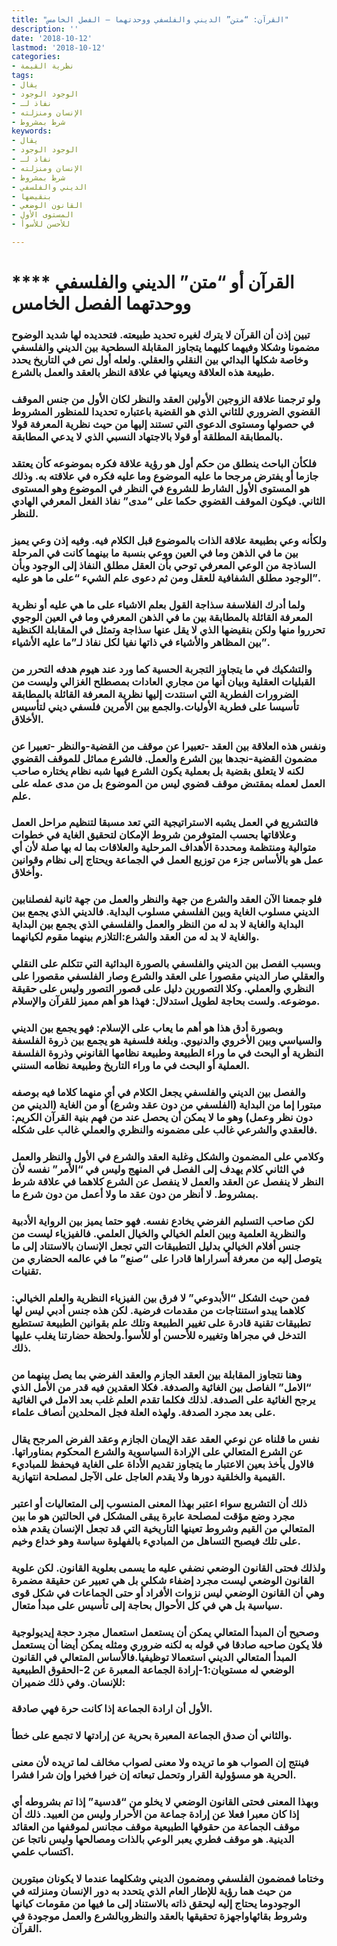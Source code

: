 ```yaml
---
title: "القرآن: “متن” الديني والفلسفي ووحدتهما – الفصل الخامس"
description: ''
date: '2018-10-12'
lastmod: '2018-10-12'
categories:
- نظرية القيمة
tags:
- يقال
- الوجود الوجود
- نفاذ لـ
- الإنسان ومنزلته
- شرط بمشروط
keywords:
- يقال
- الوجود الوجود
- نفاذ لـ
- الإنسان ومنزلته
- شرط بمشروط
- الديني والفلسفي
- بنقيضها
- القانون الوضعي
- المستوى الأول
- للأحسن للأسوأ

---
```

# **** **القرآن أو “متن” الديني والفلسفي ووحدتهما الفصل الخامس**

### تبين إذن أن القرآن لا يترك لغيره تحديد طبيعته. فتحديده لها شديد الوضوح مضمونا وشكلا وفيهما كليهما يتجاوز المقابلة السطحية بين الديني والفلسفي وخاصة شكلها البدائي بين النقلي والعقلي. ولعله أول نص في التاريخ يحدد طبيعة هذه العلاقة ويعينها في علاقة النظر بالعقد والعمل بالشرع.

### ولو ترجمنا علاقة الزوجين الأولين العقد والنظر لكان الأول من جنس الموقف القضوي الضروري للثاني الذي هو القضية باعتباره تحديدا للمنظور المشروط في حصولها ومستوى الدعوى التي تستند إليها من حيث نظرية المعرفة قولا بالمطابقة المطلقة أو قولا بالاجتهاد النسبي الذي لا يدعي المطابقة.

### فلكأن الباحث ينطلق من حكم أول هو رؤية علاقة فكره بموضوعه كأن يعتقد جازما أو يفترض مرجحا ما عليه الموضوع وما عليه فكره في علاقته به. وذلك هو المستوى الأول الشارط للشروع في النظر في الموضوع وهو المستوى الثاني. فيكون الموقف القضوي حكما على “مدى” نفاذ الفعل المعرفي الهادي للنظر.

### ولكأنه وعي بطبيعة علاقة الذات بالموضوع قبل الكلام فيه. وفيه إذن وعي يميز بين ما في الذهن وما في العين ووعي بنسبة ما بينهما كانت في المرحلة الساذجة من الوعي المعرفي توحي بأن العقل مطلق النفاذ إلى الوجود وبأن الوجود مطلق الشفافية للعقل ومن ثم دعوى علم الشيء “على ما هو عليه”.

### ولما أدرك الفلاسفة سذاجة القول بعلم الاشياء على ما هي عليه أو نظرية المعرفة القائلة بالمطابقة بين ما في الذهن المعرفي وما في العين الوجوي تحرروا منها ولكن بنقيضها الذي لا يقل عنها سذاجة وتمثل في المقابلة الكنظية بين المظاهر والأشياء في ذاتها نفيا لكل نفاذ لـ”ما عليه الأشياء”.

### والتشكيك في ما يتجاوز التجربة الحسية كما ورد عند هيوم هدفه التحرر من القبليات العقلية وبيان أنها من مجاري العادات بمصطلح الغزالي وليست من الضرورات الفطرية التي اسنتدت إليها نظرية المعرفة القائلة بالمطابقة تأسيسا على فطرية الأوليات.والجمع بين الأمرين فلسفي ديني لتأسيس الأخلاق.

### ونفس هذه العلاقة بين العقد -تعبيرا عن موقف من القضية-والنظر -تعبيرا عن مضمون القضية-نجدها بين الشرع والعمل. فالشرع مماثل للموقف القضوي لكنه لا يتعلق بقضية بل بعملية يكون الشرع فيها شبه نظام يختاره صاحب العمل لعمله بمقتىض موقف قضوي ليس من الموضوع بل من مدى عمله على علم.

### فالتشريع في العمل يشبه الاستراتيجية التي تعد مسبقا لتنظيم مراحل العمل وعلاقاتها بحسب المتوفرمن شروط الإمكان لتحقيق الغاية في خطوات متوالية ومنتظمة ومحددة الأهداف المرحلية والعلاقات بما له بها صلة لأن أي عمل هو بالأساس جزء من توزيع العمل في الجماعة ويحتاج إلى نظام وقوانين وأخلاق.

### فلو جمعنا الآن العقد والشرع من جهة والنظر والعمل من جهة ثانية لفصلنابين الديني مسلوب الغاية وبين الفلسفي مسلوب البداية. فالديني الذي يجمع بين البداية والغاية لا بد له من النظر والعمل والفلسفي الذي يجمع بين البداية والغاية لا بد له من العقد والشرع:التلازم بينهما مقوم لكيانهما.

### وبسبب الفصل بين الديني والفلسفي بالصورة البدائية التي تتكلم على النقلي والعقلي صار الديني مقصورا على العقد والشرع وصار الفلسفي مقصورا على النظري والعملي. وكلا التصورين دليل على قصور التصور وليس على حقيقة موضوعه. ولست بحاجة لطويل استدلال: فهذا هو أهم مميز للقرآن والإسلام.

### وبصورة أدق هذا هو أهم ما يعاب على الإسلام: فهو يجمع بين الديني والسياسي وبين الأخروي والدنيوي. وبلغة فلسفية هو يجمع بين ذروة الفلسفة النظرية أو البحث في ما وراء الطبيعة وطبيعة نظامها القانوني وذروة الفلسفة العملية أو البحث في ما وراء التاريخ وطبيعة نظامه السنني.

### والفصل بين الديني والفلسفي يجعل الكلام في أي منهما كلاما فيه بوصفه مبتورا إما من البداية (الفلسفي من دون عقد وشرع) أو من الغاية (الديني من دون نظر وعمل) وهو ما لا يمكن أن يحصل عند من فهم بنية القرآن الكريم: فالعقدي والشرعي غالب على مضمونه والنظري والعملي غالب على شكله.

### وكلامي على المضمون والشكل وغلبة العقد والشرع في الأول والنظر والعمل في الثاني كلام يهدف إلى الفصل في المنهج وليس في “الأمر” نفسه لأن النظر لا ينفصل عن العقد والعمل لا ينفصل عن الشرع كلاهما في علاقة شرط بمشروط. لا أنظر من دون عقد ما ولا أعمل من دون شرع ما.

### لكن صاحب التسليم الفرضي يخادع نفسه. فهو حتما يميز بين الرواية الأدبية والنظرية العلمية وبين العلم الخيالي والخيال العلمي. فالفيزياء ليست من جنس أفلام الخيالي بدليل التطبيقات التي تجعل الإنسان بالاستناد إلى ما يتوصل إليه من معرفة أسراراها قادرا على “صنع” ما في عالمه الحضاري من تقنيات.

### فمن حيث الشكل “الأبدوعي” لا فرق بين الفيزياء النظرية والعلم الخيالي: كلاهما يبدو استنتاجات من مقدمات فرضية. لكن هذه جنس أدبي ليس لها تطبيقات تقنية قادرة على تغيير الطبيعة وتلك علم بقوانين الطبيعة تستطيع التدخل في مجراها وتغييره للأحسن أو للأسوأ.ولحظة حضارتنا يغلب عليها ذلك.

### وهنا نتجاوز المقابلة بين العقد الجازم والعقد الفرضي بما يصل بينهما من “الامل” الفاصل بين الغائية والصدفة. فكلا العقدين فيه قدر من الأمل الذي يرجح الغائية على الصدفة. لذلك فكلما تقدم العلم غلب بعد الامل في الغائية على بعد مجرد الصدفة. ولهذه العلة فجل المحلدين أنصاف علماء.

### نفس ما قلناه عن نوعي العقد عقد الإيمان الجازم وعقد الفرض المرجح يقال عن الشرع المتعالي على الإرادة السياسوية والشرع المحكوم بمناوراتها. فالاول يأخذ بعين الاعتبار ما يتجاوز تقديم الأداة على الغاية فيحفظ للمباديء القيمية والخلقية دورها ولا يقدم العاجل على الآجل لمصلحة انتهازية.

### ذلك أن التشريع سواء اعتبر بهذا المعنى المنسوب إلى المتعاليات أو اعتبر مجرد وضع مؤقت لمصلحة عابرة يبقى المشكل في الحالتين هو ما بين المتعالي من القيم وشروط تعينها التاريخية التي قد تجعل الإنسان يقدم هذه على تلك فيصبح التساهل من المباديء بالفهلوة سياسة وهو خداع وخيم.

### ولذلك فحتى القانون الوضعي نضفي عليه ما يسمى بعلوية القانون. لكن علوية القانون الوضعي ليست مجرد إضفاء شكلي بل هي تعبير عن حقيقة مضمرة وهي أن القانون الوضعي ليس نزوات الأفراد أو حتى الجماعات في شكل قوى سياسية بل هي في كل الأحوال بحاجة إلى تأسيس على مبدأ متعال.

### وصحيح أن المبدأ المتعالي يمكن أن يستعمل استعمال مجرد حجة إيديولوجية فلا يكون صاحبه صادقا في قوله به لكنه ضروري ومثله يمكن أيضا أن يستعمل المبدأ المتعالي الديني استعمالا توظيفيا.فالأساس المتعالي في القانون الوضعي له مستويان:1-إرادة الجماعة المعبرة عن 2-الحقوق الطبيعية للإنسان. وفي ذلك ضميران:

### الأول أن ارادة الجماعة إذا كانت حرة فهي صادقة.

### والثاني أن صدق الجماعة المعبرة بحرية عن إرادتها لا تجمع على خطأ.

### فينتج إن الصواب هو ما تريده ولا معنى لصواب مخالف لما تريده لأن معنى الحرية هو مسؤولية القرار وتحمل تبعاته إن خيرا فخيرا وإن شرا فشرا.

### وبهذا المعنى فحتى القانون الوضعي لا يخلو من “قدسية” إذا تم بشروطه أي إذا كان معبرا فعلا عن إرادة جماعة من الأحرار وليس من العبيد. ذلك أن موقف الجماعة من حقوقها الطبيعية موقف مجانس لموقفها من العقائد الدينية. هو موقف فطري يعبر الوعي بالذات ومصالحها وليس ناتجا عن اكتساب علمي.

### وختاما فمضمون الفلسفي ومضمون الديني وشكلهما عندما لا يكونان مبتورين من حيث هما رؤية للإطار العام الذي يتحدد به دور الإنسان ومنزلته في الوجودوما يحتاج إليه ليحقق ذاته بالاستناد إلى ما فيها من مقومات كيانها وشروط بقائهاواجهزة تحقيقها بالعقد والنظروبالشرع والعمل موجودة في القرآن.

###